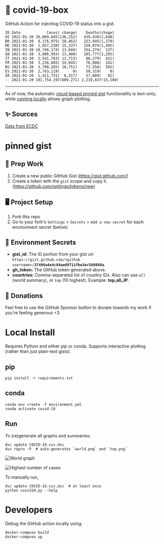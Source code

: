 # 🏥 covid-19-box

GitHub Action for injecting COVID-19 status into a gist.

```
ID Date            Cases( change)    Deaths(chnge)
US 2021-01-30 26,069,045(136,252)   439,439(2,640)
BR 2021-01-30  9,176,975( 58,462)   223,945(1,279)
ME 2021-01-30  1,857,230( 15,337)   158,074(1,495)
IN 2021-01-30 10,746,174( 13,044)   154,274(  127)
GB 2021-01-30  3,806,993( 23,400)   105,777(1,205)
IT 2021-01-30  2,541,783( 12,713)    88,279(  421)
FR 2021-01-30  3,236,685( 24,045)    76,006(  241)
RU 2021-01-30  3,790,265( 18,751)    71,556(  502)
ES 2021-01-30  2,743,119(      0)    58,319(    0)
IR 2021-01-30  1,411,731(  6,317)    57,889(   82)
-- 2021-01-29 101,754,197(609,271) 2,219,837(15,180)
```

---

As of now, the automatic [cloud-based pinned gist](#pinned-gist) functionality is text-only;
while [running locally](#local-install) allows graph plotting.

## ✨ Sources

[Data from ECDC](https://www.ecdc.europa.eu/en/publications-data/download-todays-data-geographic-distribution-covid-19-cases-worldwide)

# pinned gist

## 🎒 Prep Work
1. Create a new public GitHub Gist (https://gist.github.com/)
1. Create a token with the `gist` scope and copy it. (https://github.com/settings/tokens/new)

## 🖥 Project Setup
1. Fork this repo
1. Go to your fork's `Settings` > `Secrets` > `Add a new secret` for each environment secret (below)

## 🤫 Environment Secrets
- **gist_id:** The ID portion from your gist url `https://gist.github.com/<github username>/`**`37496a4e4c84aed9711fbe3ec560888a`**.
- **gh_token:** The GitHub token generated above.
- **countries:** Comma-separated list of country IDs. Also can use `all` (world summary), or `top` (10 highest). Example: **top,all,JP**.

## 💸 Donations

Feel free to use the GitHub Sponsor button to donate towards my work if you're feeling generous <3

# Local Install

Requires Python and either pip or conda. Supports interactive plotting (rather than just plain-text gists).

## pip

```
pip install -r requirements.txt
```

## conda

```
conda env create -f environment.yml
conda activate covid-19
```

## Run

To (re)generate all graphs and summaries:

```
dvc update COVID-19.csv.dvc
dvc repro -P  # auto-generates `world.png` and `top.png`
```

![World graph](world.png)

![Highest number of cases](top.png)

To manually run,

```
dvc update COVID-19.csv.dvc  # at least once
python covid19.py --help
```

# Developers

Debug the GitHub action locally using:

```
docker-compose build
docker-compose up
```
